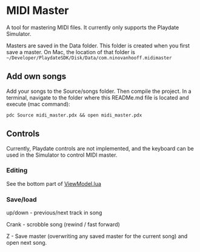 # MIDI Master

A tool for mastering MIDI files.
It currently only supports the Playdate Simulator.

Masters are saved in the Data folder.
This folder is created when you first save a master. On Mac, the location of that folder is `~/Developer/PlaydateSDK/Disk/Data/com.ninovanhooff.midimaster`

## Add own songs

Add your songs to the Source/songs folder. Then compile the project.
In a terminal, navigate to the folder where this READMe.md file is located and execute (mac command):

`pdc Source midi_master.pdx && open midi_master.pdx`

## Controls

Currently, Playdate controls are not implemented, and the keyboard can be used in the Simulator to control MIDI master.

### Editing

See the bottom part of [ViewModel.lua](https://github.com/ninovanhooff/MIDI-Master/blob/main/Source/ViewModel.lua)

### Save/load

up/down - previous/next track in song

Crank - scrobble song (rewind / fast forward)

Z - Save master (overwriting any saved master for the current song) and open next song.
